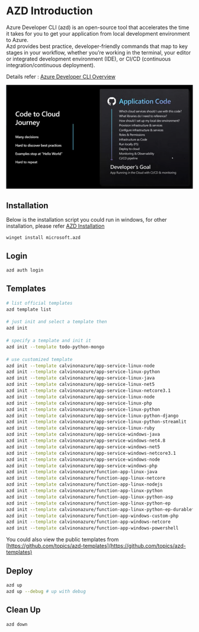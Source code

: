 # AZD Introduction

Azure Developer CLI (azd) is an open-source tool that accelerates the time it takes for you to get your application from local development environment to Azure.  
Azd provides best practice, developer-friendly commands that map to key stages in your workflow, whether you’re working in the terminal, your editor or integrated development environment (IDE), or CI/CD (continuous integration/continuous deployment).

Details refer : [Azure Developer CLI Overview](https://learn.microsoft.com/en-us/azure/developer/azure-developer-cli/overview)

![](images/azd01.png)

## Installation

Below is the installation script you could run in windows, for other installation, please refer [AZD Installation](https://learn.microsoft.com/en-us/azure/developer/azure-developer-cli/install-azd?tabs=winget-windows%2Cbrew-mac%2Cscript-linux&pivots=os-windows)
```poershell
winget install microsoft.azd
```

## Login 
```bash
azd auth login
```

## Templates
```bash
# list official templates
azd template list 

# just init and select a template then
azd init 

# specify a template and init it
azd init --template todo-python-mongo 

# use customized template
azd init --template calvinonazure/app-service-linux-node
azd init --template calvinonazure/app-service-linux-python
azd init --template calvinonazure/app-service-linux-java
azd init --template calvinonazure/app-service-linux-net5
azd init --template calvinonazure/app-service-linux-netcore3.1
azd init --template calvinonazure/app-service-linux-node
azd init --template calvinonazure/app-service-linux-php
azd init --template calvinonazure/app-service-linux-python
azd init --template calvinonazure/app-service-linux-python-django
azd init --template calvinonazure/app-service-linux-python-streamlit
azd init --template calvinonazure/app-service-linux-ruby
azd init --template calvinonazure/app-service-windows-java
azd init --template calvinonazure/app-service-windows-net4.8
azd init --template calvinonazure/app-service-windows-net5
azd init --template calvinonazure/app-service-windows-netcore3.1
azd init --template calvinonazure/app-service-windows-node
azd init --template calvinonazure/app-service-windows-php
azd init --template calvinonazure/function-app-linux-java
azd init --template calvinonazure/function-app-linux-netcore
azd init --template calvinonazure/function-app-linux-nodejs
azd init --template calvinonazure/function-app-linux-python
azd init --template calvinonazure/function-app-linux-python-asp
azd init --template calvinonazure/function-app-linux-python-ep
azd init --template calvinonazure/function-app-linux-python-ep-durablefunction
azd init --template calvinonazure/function-app-windows-custom-php
azd init --template calvinonazure/function-app-windows-netcore
azd init --template calvinonazure/function-app-windows-powershell
```
You could also view the public templates from [https://github.com/topics/azd-templates](https://github.com/topics/azd-templates)

## Deploy
```bash
azd up
azd up --debug # up with debug
```

## Clean Up
```bash
azd down
```